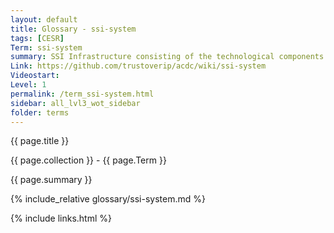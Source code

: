 ```yaml
---
layout: default
title: Glossary - ssi-system
tags: [CESR]
Term: ssi-system
summary: SSI Infrastructure consisting of the technological components that are deployed all over the world
Link: https://github.com/trustoverip/acdc/wiki/ssi-system
Videostart: 
Level: 1
permalink: /term_ssi-system.html
sidebar: all_lvl3_wot_sidebar
folder: terms
---
```


{{ page.title }}

{{ page.collection }} - {{ page.Term }}

   {{ page.summary }}

{% include_relative glossary/ssi-system.md %}

 {% include links.html %} 

